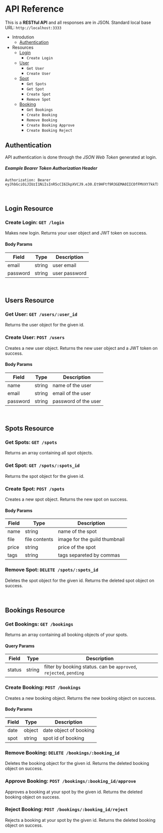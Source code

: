 # API Reference

This is a **RESTful API** and all responses are in JSON. Standard local base URL: `http://localhost:3333`

- Introdution
  - [Authentication](#authentication)
- Resources
  - [Login](#login)
    - `Create Login`
  - [User](#users)
    - `Get User`
    - `Create User`
  - [Spot](#spots)
    - `Get Spots`
    - `Get Spot`
    - `Create Spot`
    - `Remove Spot`
  - [Booking](#bookings)
    - `Get Bookings`
    - `Create Booking`
    - `Remove Booking`
    - `Create Booking Approve`
    - `Create Booking Reject`

## Authentication

API authentication is done through the *JSON Web Token* generated at login.

##### Example Bearer Token Authorization Header
```
Authorization: Bearer eyJhbGciOiJIUzI1NiIsInR5cCI6IkpXVCJ9.e30.Et9HFtf9R3GEMA0IICOfFMVXY7kkTX1wr4qCyhIf58U
```

<br>


## Login Resource

### Create Login: `GET /login`
Makes new login. Returns your user object and JWT token on success.

#### Body Params
|Field|Type|Description|
|---|---|---|
|email|string|user email|
|password|string|user password|


<br>


## Users Resource

### Get User: `GET /users/:user_id`
Returns the user object for the given id.

### Create User: `POST /users`
Creates a new user object. Returns the new user object and a JWT token on success.

#### Body Params
|Field|Type|Description|
|---|---|---|
|name|string|name of the user|
|email|string|email of the user|
|password|string|password of the user|


<br>


## Spots Resource


### Get Spots: `GET /spots`
Returns an array containing all spot objects.

### Get Spot: `GET /spots/:spots_id`
Returns the spot object for the given id.

### Create Spot: `POST /spots`
Creates a new spot object. Returns the new spot on success.

#### Body Params
|Field|Type|Description|
|---|---|---|
|name|string|name of the spot|
|file|file contents|image for the guild thumbnail|
|price|string|price of the spot|
|tags|string|tags separeted by commas|

### Remove Spot: `DELETE /spots/:spots_id`
Deletes the spot object for the given id. Returns the deleted spot object on success.


<br>


## Bookings Resource


### Get Bookings: `GET /bookings`
Returns an array containing all booking objects of your spots.

#### Query Params
|Field|Type|Description|
|---|---|---|
|status|string|filter by booking status. can be `approved`, `rejected`, `pending`|

### Create Booking: `POST /bookings`
Creates a new booking object. Returns the new booking object on success.

#### Body Params
|Field|Type|Description|
|---|---|---|
|date|object|date object of booking|
|spot|string|spot id of booking|

### Remove Booking: `DELETE /bookings/:booking_id`
Deletes the booking object for the given id. Returns the deleted booking object on success.

### Approve Booking: `POST /bookings/:booking_id/approve`
Approves a booking at your spot by the given id. Returns the deleted booking object on success.

### Reject Booking: `POST /bookings/:booking_id/reject`
Rejects a booking at your spot by the given id. Returns the deleted booking object on success.